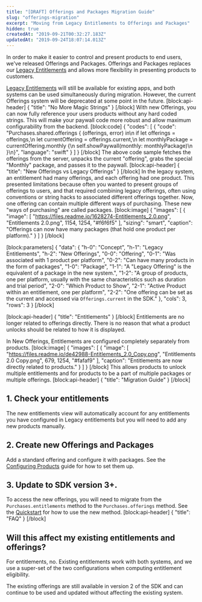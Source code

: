 ```yaml
---
title: "[DRAFT] Offerings and Packages Migration Guide"
slug: "offerings-migration"
excerpt: "Moving from Legacy Entitlements to Offerings and Packages"
hidden: true
createdAt: "2019-09-21T00:32:27.183Z"
updatedAt: "2019-09-24T18:07:14.013Z"
---
```

In order to make it easier to control and present products to end users, we've released Offerings and Packages. Offerings and Packages replaces our [Legacy Entitlements](doc:legacy-entitlements) and allows more flexibility in presenting products to customers.

[Legacy Entitlements](doc:legacy-entitlements) will still be available for existing apps, and both systems can be used simultaneously during migration. However, the current Offerings system will be deprecated at some point in the future.
[block:api-header]
{
  "title": "No More Magic Strings"
}
[/block]
With new Offerings, you can now fully reference your users products without any hard coded strings. This will make your paywall code more robust and allow maximum configurability from the backend.
[block:code]
{
  "codes": [
    {
      "code": "Purchases.shared.offerings { (offerings, error) in\n  if let offerings = offerings,\n     let currentOffering = offerings.current,\n     let monthlyPackage = currentOffering.monthly {\n       self.showPaywall(monthly: monthlyPackage)\n  }\n}",
      "language": "swift"
    }
  ]
}
[/block]
The above code sample fetches the offerings from the server, unpacks the current "offering", grabs the special "Monthly" package, and passes it to the paywall.
[block:api-header]
{
  "title": "New Offerings vs Legacy Offerings"
}
[/block]
In the legacy system, an entitlement had many offerings, and each offering had one product. This presented limitations because often you wanted to present groups of offerings to users, and that required combining legacy offerings, often using conventions or string hacks to associated different offerings together. Now, one offering can contain multiple different ways of purchasing. These new "ways of purchasing" are called packages. 
[block:image]
{
  "images": [
    {
      "image": [
        "https://files.readme.io/1628274-Entitlements_2.0.png",
        "Entitlements 2.0.png",
        1154,
        1254,
        "#f6f6f5"
      ],
      "sizing": "smart",
      "caption": "Offerings can now have many packages (that hold one product per platform)."
    }
  ]
}
[/block]

[block:parameters]
{
  "data": {
    "h-0": "Concept",
    "h-1": "Legacy Entitlements",
    "h-2": "New Offerings",
    "0-0": "Offering",
    "0-1": "Was associated with 1 product per platform",
    "0-2": "Can have many products in the form of packages",
    "1-0": "Package",
    "1-1": "A \"Legacy Offering\" is the equivalent of a package in the new system.",
    "1-2": "A group of products, one per platform, usually with the same characteristics such as duration and trial period",
    "2-0": "Which Product to Show",
    "2-1": "Active Product within an entitlement, one per platform",
    "2-2": "One offering can be set as the current and accessed via `Offerings.current` in the SDK."
  },
  "cols": 3,
  "rows": 3
}
[/block]

[block:api-header]
{
  "title": "Entitlements"
}
[/block]
Entitlements are no longer related to offerings directly. There is no reason that what a product unlocks should be related to how it is displayed. 

In New Offerings, Entitlements are configured completely separately from products. 
[block:image]
{
  "images": [
    {
      "image": [
        "https://files.readme.io/de42988-Entitlements_2.0_Copy.png",
        "Entitlements 2.0 Copy.png",
        679,
        1254,
        "#fafaf9"
      ],
      "caption": "Entitlements are now directly related to products."
    }
  ]
}
[/block]
This allows products to unlock multiple entitlements and for products to be a part of multiple packages or multiple offerings.
[block:api-header]
{
  "title": "Migration Guide"
}
[/block]
## 1. Check your entitlements

The new entitlements view will automatically account for any entitlements you have configured in Legacy entitlements but you will need to add any new products manually.

## 2. Create new Offerings and Packages

Add a standard offering and configure it with packages. See the [Configuring Products](doc:configuring-products) guide for how to set them up.

## 3. Update to SDK version 3+. 

To access the new offerings, you will need to migrate from the `Purchases.entitlements` method to the `Purchases.offerings` method. See the [Quickstart](doc:getting-started-1) for how to use the new method.
[block:api-header]
{
  "title": "FAQ"
}
[/block]
## Will this affect my existing entitlements and offerings?

For entitlements, no. Existing entitlements work with both systems, and we use a super-set of the two configurations when computing entitlement eligibility.

The existing offerings are still available in version 2 of the SDK and can continue to be used and updated without affecting the existing system.